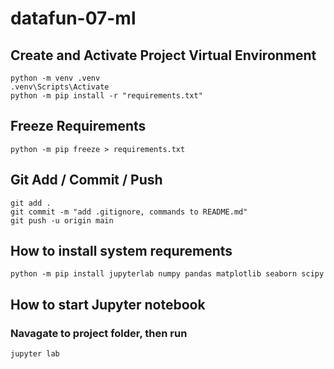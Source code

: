 # datafun-07-ml

## Create and Activate Project Virtual Environment

```shell
python -m venv .venv
.venv\Scripts\Activate
python -m pip install -r "requirements.txt"
```

## Freeze Requirements

```shell
python -m pip freeze > requirements.txt
```

## Git Add / Commit / Push

```shell
git add .
git commit -m "add .gitignore, commands to README.md"
git push -u origin main
```

## How to install system requrements

```shell
python -m pip install jupyterlab numpy pandas matplotlib seaborn scipy
```

## How to start Jupyter notebook

### Navagate to project folder, then run

```shell
jupyter lab
```
